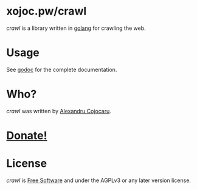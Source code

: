 # xojoc.pw/crawl
*crawl* is a library written in [golang](https://golang.org) for crawling the web.

# Usage

See [godoc](https://godoc.org/xojoc.pw/crawl) for the complete documentation.



# Who?
*crawl* was written by [Alexandru Cojocaru](https://xojoc.pw).

# [Donate!](https://xojoc.pw/donate)

# License
*crawl* is [Free Software](https://www.gnu.org/philosophy/free-sw.html) and under the AGPLv3 or any later version license.
